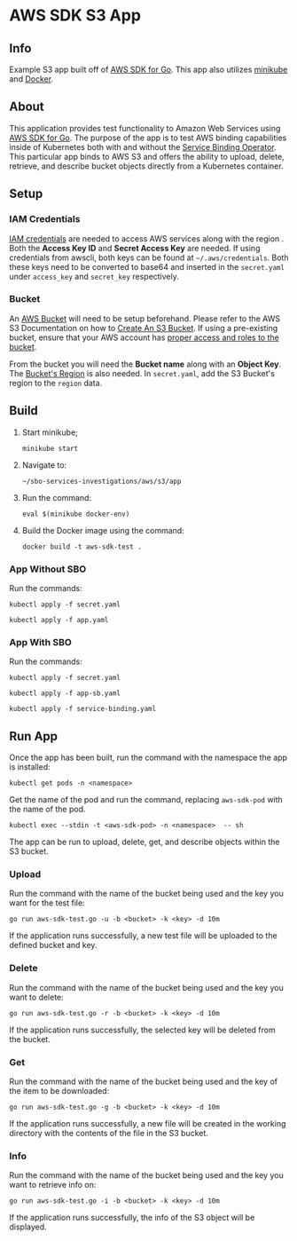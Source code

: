 ﻿# AWS SDK S3 App
## Info
Example S3 app built off of [AWS SDK for Go](https://github.com/aws/aws-sdk-go). This app also utilizes [minikube](https://minikube.sigs.k8s.io/docs/start/) and [Docker](https://docs.docker.com/get-docker/).

## About
This application provides test functionality to Amazon Web Services using [AWS SDK for Go](https://github.com/aws/aws-sdk-go). The purpose of the app is to test AWS binding capabilities inside of Kubernetes both with and without the [Service Binding Operator](https://github.com/redhat-developer/service-binding-operator). This particular app binds to AWS S3 and offers the ability to upload, delete, retrieve, and describe bucket objects directly from a Kubernetes container.
## Setup
### IAM Credentials
[IAM credentials](https://docs.aws.amazon.com/IAM/latest/UserGuide/id_credentials_access-keys.html) are needed to access AWS services along with the region .  Both the **Access Key ID** and **Secret Access Key** are needed. If using credentials from awscli, both keys can be found at `~/.aws/credentials`.  Both these keys need to be converted to base64 and inserted in the `secret.yaml` under `access_key` and `secret_key` respectively.  


### Bucket
An [AWS Bucket](https://docs.aws.amazon.com/AmazonS3/latest/userguide/GetStartedWithS3.html) will need to be setup beforehand. Please refer to the AWS S3 Documentation on how to [Create An S3 Bucket](https://docs.aws.amazon.com/AmazonS3/latest/userguide/creating-bucket.html). If using a pre-existing bucket, ensure that your AWS account has [proper access and roles to the bucket](https://docs.aws.amazon.com/AmazonS3/latest/userguide/s3-access-control.html).

From the bucket you will need the **Bucket name** along with an **Object Key**. The [Bucket's Region](https://docs.aws.amazon.com/AmazonS3/latest/API/API_control_Region.html) is also needed. In `secret.yaml`, add the S3 Bucket's region to the `region` data.
## Build
1. Start minikube;

   `minikube start`

2. Navigate to:

   `~/sbo-services-investigations/aws/s3/app`

3. Run the command:
   
   `eval $(minikube docker-env)`

4. Build the Docker image using the command:

   `docker build -t aws-sdk-test .`

### App Without SBO

 Run the commands:
   
   `kubectl apply -f secret.yaml `
   
   `kubectl apply -f app.yaml`

### App With SBO
   
 Run the commands:
   
   `kubectl apply -f secret.yaml `
   
   `kubectl apply -f app-sb.yaml`
   
   `kubectl apply -f service-binding.yaml`
## Run App

Once the app has been built, run the command with the namespace the app is installed:

`kubectl get pods -n <namespace>`

Get the name of the pod and run the command, replacing `aws-sdk-pod` with the name of the pod.

`kubectl exec --stdin -t <aws-sdk-pod> -n <namespace>  -- sh`

The app can be run to upload, delete, get, and describe objects within the S3 bucket.

### Upload

Run the command with the name of the bucket being used and the key you want for the test file:

`go run aws-sdk-test.go -u -b <bucket> -k <key> -d 10m`

If the application runs successfully, a new test file will be uploaded to the defined bucket and key.

### Delete

Run the command with the name of the bucket being used and the key you want to delete:

`go run aws-sdk-test.go -r -b <bucket> -k <key> -d 10m`

If the application runs successfully, the selected key will be deleted from the bucket.

### Get

Run the command with the name of the bucket being used and the key of the item to be downloaded:

`go run aws-sdk-test.go -g -b <bucket> -k <key> -d 10m`

If the application runs successfully, a new file will be created in the working directory with the contents of the file in the S3 bucket.

### Info

Run the command with the name of the bucket being used and the key you want to retrieve info on:

`go run aws-sdk-test.go -i -b <bucket> -k <key> -d 10m`

If the application runs successfully, the info of the S3 object will be displayed.
